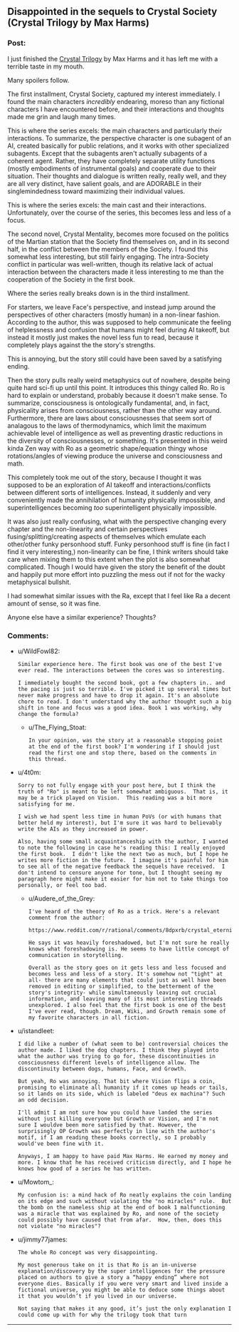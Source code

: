 ## Disappointed in the sequels to Crystal Society (Crystal Trilogy by Max Harms)

### Post:

I just finished the [Crystal Trilogy](http://crystal.raelifin.com/) by Max Harms and it has left me with a terrible taste in my mouth.

Many spoilers follow.

The first installment, Crystal Society, captured my interest immediately. I found the main characters *incredibly* endearing, moreso than any fictional characters I have encountered before, and their interactions and thoughts made me grin and laugh many times.

This is where the series excels: the main characters and particularly their interactions. To summarize, the perspective character is one subagent of an AI, created basically for public relations, and it works with other specialized subagents. Except that the subagents aren't actually subagents of a coherent agent. Rather, they have completely separate utility functions (mostly embodiments of instrumental goals) and cooperate due to their situation. Their thoughts and dialogue is written really, really well, and they are all very distinct, have salient goals, and are ADORABLE in their singlemindedness toward maximizing their individual values.

This is where the series excels: the main cast and their interactions. Unfortunately, over the course of the series, this becomes less and less of a focus.

The second novel, Crystal Mentality, becomes more focused on the politics of the Martian station that the Society find themselves on, and in its second half, in the conflict between the members of the Society. I found this somewhat less interesting, but still fairly engaging. The intra-Society conflict in particular was well-written, though its relative lack of actual interaction between the characters made it less interesting to me than the cooperation of the Society in the first book.

Where the series really breaks down is in the third installment.

For starters, we leave Face's perspective, and instead jump around the perspectives of other characters (mostly human) in a non-linear fashion. According to the author, this was supposed to help communicate the feeling of helplessness and confusion that humans might feel during AI takeoff, but instead it mostly just makes the novel less fun to read, because it completely plays against the the story's strengths.

This is annoying, but the story still could have been saved by a satisfying ending.

Then the story pulls really weird metaphysics out of nowhere, despite being quite hard sci-fi up until this point. It introduces this thingy called Ro. Ro is hard to explain or understand, probably because it doesn't make sense. To summarize, consciousness is ontologically fundamental, and, in fact, physicality arises from consciousness, rather than the other way around. Furthermore, there are laws about consciousnesses that seem sort of analagous to the laws of thermodynamics, which limit the maximum achievable level of intelligence as well as preventing drastic reductions in the diversity of consciousnesses, or something. It's presented in this weird kinda Zen way with Ro as a geometric shape/equation thingy whose rotations/angles of viewing produce the universe and consciousness and math.

This completely took me out of the story, because I thought it was supposed to be an exploration of AI takeoff and interactions/conflicts between different sorts of intelligences. Instead, it suddenly and very conveniently made the annihilation of humanity physically impossible, and superintelligences becoming *too* superintelligent physically impossible.

It was also just really confusing, what with the perspective changing every chapter and the non-linearity and certain perspectives fusing/splitting/creating aspects of themselves which emulate each other/other funky personhood stuff. Funky personhood stuff is fine (in fact I find it very interesting,) non-linearity can be fine, I think writers should take care when mixing them to this extent when the plot is also somewhat complicated. Though I would have given the story the benefit of the doubt and happily put more effort into puzzling the mess out if not for the wacky metaphysical bullshit.

I had somewhat similar issues with the Ra, except that I feel like Ra a decent amount of sense, so it was fine.

Anyone else have a similar experience? Thoughts?

### Comments:

- u/WildFowl82:
  ```
  Similar experience here. The first book was one of the best I've ever read. The interactions between the cores was so interesting. 

  I immediately bought the second book, got a few chapters in.. and the pacing is just so terrible. I've picked it up several times but never make progress and have to drop it again. It's an absolute chore to read. I don't understand why the author thought such a big shift in tone and focus was a good idea. Book 1 was working, why change the formula?
  ```

  - u/The_Flying_Stoat:
    ```
    In your opinion, was the story at a reasonable stopping point at the end of the first book? I'm wondering if I should just read the first one and stop there, based on the comments in this thread.
    ```

- u/4t0m:
  ```
  Sorry to not fully engage with your post here, but I think the truth of "Ro" is meant to be left somewhat ambiguous.  That is, it may be a trick played on Vision.  This reading was a bit more satisfying for me.  

  I wish we had spent less time in human PoVs (or with humans that better held my interest), but I'm sure it was hard to believably write the AIs as they increased in power. 

  Also, having some small acquaintanceship with the author, I wanted to note the following in case he's reading this: I really enjoyed the first book.  I didn't like the next two as much, but I hope he writes more fiction in the future.  I imagine it's painful for him to see all of the negative feedback the sequels have received.  I don't intend to censure anyone for tone, but I thought seeing my paragraph here might make it easier for him not to take things too personally, or feel too bad.
  ```

  - u/Audere_of_the_Grey:
    ```
    I've heard of the theory of Ro as a trick. Here's a relevant comment from the author: 

    https://www.reddit.com/r/rational/comments/8dpxrb/crystal_eternity_now_available/dxtuxqx/

    He says it was heavily foreshadowed, but I'm not sure he really knows what foreshadowing is. He seems to have little concept of communication in storytelling.

    Overall as the story goes on it gets less and less focused and becomes less and less of a story. It's somehow not "tight" at all- there are many elements that could just as well have been removed in editing or simplified, to the betterment of the story's integrity- while simultaneously leaving out crucial information, and leaving many of its most interesting threads unexplored. I also feel that the first book is one of the best I've ever read, though. Dream, Wiki, and Growth remain some of my favorite characters in all fiction.
    ```

- u/istandleet:
  ```
  I did like a number of (what seem to be) controversial choices the author made. I liked the dog chapters. I think they played into what the author was trying to go for, these discontinuities in consciousness different levels of intelligence allow. The discontinuity between dogs, humans, Face, and Growth.

  But yeah, Ro was annoying. That bit where Vision flips a coin, promising to eliminate all humanity if it comes up heads or tails, so it lands on its side, which is labeled "deus ex machina"? Such an odd decision. 

  I'll admit I am not sure how you could have landed the series without just killing everyone but Growth or Vision, and I'm not sure I wouldve been more satisfied by that. However, the surprisingly OP Growth was perfectly in line with the author's motif, if I am reading these books correctly, so I probably would've been fine with it.

  Anyways, I am happy to have paid Max Harms. He earned my money and more. I know that he has received criticism directly, and I hope he knows how good of a series he has written.
  ```

- u/Mowtom_:
  ```
  My confusion is: a mind hack of Ro neatly explains the coin landing on its edge and such without violating the "no miracles" rule.  But the bomb on the nameless ship at the end of book 1 malfunctioning was a miracle that was explained by Ro, and none of the society could possibly have caused that from afar.  How, then, does this not violate "no miracles"?
  ```

- u/jimmy77james:
  ```
  The whole Ro concept was very disappointing.

  My most generous take on it is that Ro is an in-universe explanation/discovery by the super intelligences for the pressure placed on authors to give a story a “happy ending” where not everyone dies. Basically if you were very smart and lived inside a fictional universe, you might be able to deduce some things about it that you wouldn’t if you lived in our universe.

  Not saying that makes it any good, it’s just the only explanation I could come up with for why the trilogy took that turn
  ```

---

